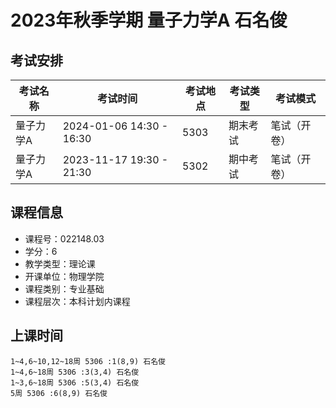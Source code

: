 # 2023年秋季学期 量子力学A 石名俊




## 考试安排

| 考试名称 | 考试时间 | 考试地点 | 考试类型 | 考试模式 |
| -------- | -------- | -------- | -------- | -------- |
| 量子力学A | 2024-01-06 14:30 - 16:30 | 5303 | 期末考试 | 笔试（开卷） |
| 量子力学A | 2023-11-17 19:30 - 21:30 | 5302 | 期中考试 | 笔试（开卷） |





## 课程信息

- 课程号：022148.03
- 学分：6
- 教学类型：理论课
- 开课单位：物理学院
- 课程类别：专业基础
- 课程层次：本科计划内课程

## 上课时间

```
1~4,6~10,12~18周 5306 :1(8,9) 石名俊
1~4,6~18周 5306 :3(3,4) 石名俊
1~3,6~18周 5306 :5(3,4) 石名俊
5周 5306 :6(8,9) 石名俊
```

